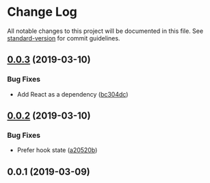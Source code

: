# Change Log

All notable changes to this project will be documented in this file. See [standard-version](https://github.com/conventional-changelog/standard-version) for commit guidelines.

## [0.0.3](https://github.com/nathanbuchar/react-hook-thunk-reducer/compare/v0.0.2...v0.0.3) (2019-03-10)


### Bug Fixes

* Add React as a dependency ([bc304dc](https://github.com/nathanbuchar/react-hook-thunk-reducer/commit/bc304dc))



## [0.0.2](https://github.com/nathanbuchar/react-hook-thunk-reducer/compare/v0.0.1...v0.0.2) (2019-03-10)


### Bug Fixes

* Prefer hook state ([a20520b](https://github.com/nathanbuchar/react-hook-thunk-reducer/commit/a20520b))



## 0.0.1 (2019-03-09)

